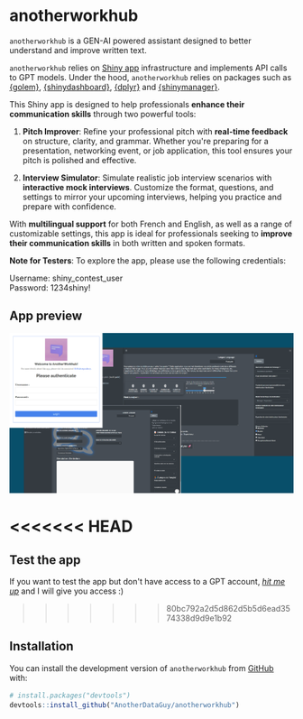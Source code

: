 # anotherworkhub

<!-- badges: start -->
<!-- badges: end -->

`anotherworkhub` is a GEN-AI powered assistant designed to better understand and improve written text.

`anotherworkhub` relies on [Shiny app](https://en.wikipedia.org/wiki/Shiny_(software)) infrastructure and implements API calls to GPT models. Under the hood, `anotherworkhub` relies on packages such as [{golem}](https://engineering-shiny.org/golem.html), [{shinydashboard}](https://rstudio.github.io/shinydashboard/get_started.html), [{dplyr}](https://dplyr.tidyverse.org/) and [{shinymanager}](https://datastorm-open.github.io/shinymanager/).

This Shiny app is designed to help professionals **enhance their communication skills** through two powerful tools:

1. **Pitch Improver**: Refine your professional pitch with **real-time feedback** on structure, clarity, and grammar. Whether you're preparing for a presentation, networking event, or job application, this tool ensures your pitch is polished and effective.

2. **Interview Simulator**: Simulate realistic job interview scenarios with **interactive mock interviews**. Customize the format, questions, and settings to mirror your upcoming interviews, helping you practice and prepare with confidence.

With **multilingual support** for both French and English, as well as a range of customizable settings, this app is ideal for professionals seeking to **improve their communication skills** in both written and spoken formats.


**Note for Testers**: To explore the app, please use the following credentials:

Username: shiny_contest_user  
Password: 1234shiny!

## App preview

![{anotherworkhub} preview.](vignettes/app_preview.png)

<<<<<<< HEAD
=======
## Test the app

If you want to test the app but don't have access to a GPT account, [*hit me up*](https://www.linkedin.com/in/lgcruzsaavedra/) and I will give you access :)
>>>>>>> 80bc792a2d5d862d5b5d6ead3574338d9d9e1b92

## Installation

You can install the development version of `anotherworkhub` from [GitHub](https://github.com/) with:

```r
# install.packages("devtools")
devtools::install_github("AnotherDataGuy/anotherworkhub")

